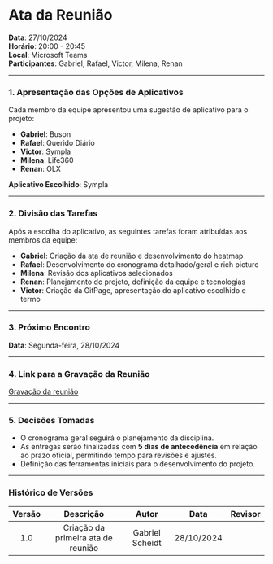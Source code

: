 # Ata da Reunião

**Data**: 27/10/2024  
**Horário**: 20:00 - 20:45  
**Local**: Microsoft Teams  
**Participantes**: Gabriel, Rafael, Victor, Milena, Renan  

---

### 1. Apresentação das Opções de Aplicativos

Cada membro da equipe apresentou uma sugestão de aplicativo para o projeto:

- **Gabriel**: Buson
- **Rafael**: Querido Diário
- **Victor**: Sympla
- **Milena**: Life360
- **Renan**: OLX

**Aplicativo Escolhido**: Sympla

---

### 2. Divisão das Tarefas

Após a escolha do aplicativo, as seguintes tarefas foram atribuídas aos membros da equipe:

- **Gabriel**: Criação da ata de reunião e desenvolvimento do heatmap
- **Rafael**: Desenvolvimento do cronograma detalhado/geral e rich picture
- **Milena**: Revisão dos aplicativos selecionados
- **Renan**: Planejamento do projeto, definição da equipe e tecnologias
- **Victor**: Criação da GitPage, apresentação do aplicativo escolhido e termo

---

### 3. Próximo Encontro

**Data**: Segunda-feira, 28/10/2024

---

### 4. Link para a Gravação da Reunião

[Gravação da reunião](https://youtu.be/IGVM2Y_aXLE)

---

### 5. Decisões Tomadas

- O cronograma geral seguirá o planejamento da disciplina.
- As entregas serão finalizadas com **5 dias de antecedência** em relação ao prazo oficial, permitindo tempo para revisões e ajustes.
- Definição das ferramentas iniciais para o desenvolvimento do projeto.

---

### Histórico de Versões

| Versão |          Descrição               |        Autor       |      Data      |      Revisor      |
|:------:|:--------------------------------:|:------------------:|:--------------:|:-----------------:|
|  1.0   | Criação da primeira ata de reunião | Gabriel Scheidt   | 28/10/2024    |
